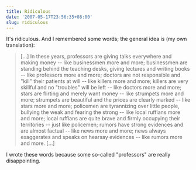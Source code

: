 ```yaml
---
title: Ridiculous
date: '2007-05-17T23:56:35+08:00'
slug: ridiculous
---
```


It's ridiculous. And I remembered some words; the general idea is (my own translation):

> [...] In these years, professors are giving talks everywhere and making money -- like businessmen more and more; businessmen are standing behind the teaching desks, giving lectures and writing books -- like professors more and more; doctors are not responsible and "kill" their patients at will -- like killers more and more; killers are very skillful and no "troubles" will be left -- like doctors more and more; stars are flirting and merely want money -- like strumpets more and more; strumpets are beautiful and the prices are clearly marked -- like stars more and more; policemen are tyrannizing over little people, bullying the weak and fearing the strong -- like local ruffians more and more; local ruffians are quite brave and firmly occupying their territories -- just like policemen; rumors have strong evidences and are almost factual -- like news more and more; news always exaggerates and speaks on hearsay evidences -- like rumors more and more. [...]

I wrote these words because some so-called "professors" are really disappointing.  
